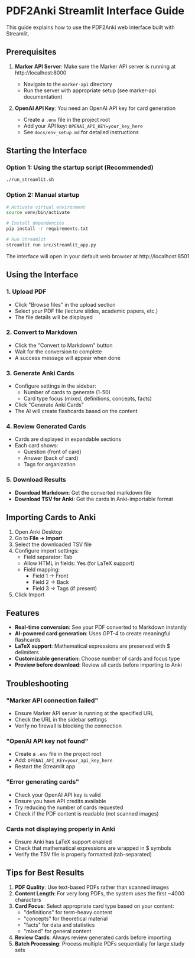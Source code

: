 # PDF2Anki Streamlit Interface Guide

This guide explains how to use the PDF2Anki web interface built with Streamlit.

## Prerequisites

1. **Marker API Server**: Make sure the Marker API server is running at http://localhost:8000
   - Navigate to the `marker-api` directory
   - Run the server with appropriate setup (see marker-api documentation)

2. **OpenAI API Key**: You need an OpenAI API key for card generation
   - Create a `.env` file in the project root
   - Add your API key: `OPENAI_API_KEY=your_key_here`
   - See `docs/env_setup.md` for detailed instructions

## Starting the Interface

### Option 1: Using the startup script (Recommended)
```bash
./run_streamlit.sh
```

### Option 2: Manual startup
```bash
# Activate virtual environment
source venv/bin/activate

# Install dependencies
pip install -r requirements.txt

# Run Streamlit
streamlit run src/streamlit_app.py
```

The interface will open in your default web browser at http://localhost:8501

## Using the Interface

### 1. Upload PDF
- Click "Browse files" in the upload section
- Select your PDF file (lecture slides, academic papers, etc.)
- The file details will be displayed

### 2. Convert to Markdown
- Click the "Convert to Markdown" button
- Wait for the conversion to complete
- A success message will appear when done

### 3. Generate Anki Cards
- Configure settings in the sidebar:
  - Number of cards to generate (1-50)
  - Card type focus (mixed, definitions, concepts, facts)
- Click "Generate Anki Cards"
- The AI will create flashcards based on the content

### 4. Review Generated Cards
- Cards are displayed in expandable sections
- Each card shows:
  - Question (front of card)
  - Answer (back of card)
  - Tags for organization

### 5. Download Results
- **Download Markdown**: Get the converted markdown file
- **Download TSV for Anki**: Get the cards in Anki-importable format

## Importing Cards to Anki

1. Open Anki Desktop
2. Go to **File → Import**
3. Select the downloaded TSV file
4. Configure import settings:
   - Field separator: Tab
   - Allow HTML in fields: Yes (for LaTeX support)
   - Field mapping:
     - Field 1 → Front
     - Field 2 → Back
     - Field 3 → Tags (if present)
5. Click Import

## Features

- **Real-time conversion**: See your PDF converted to Markdown instantly
- **AI-powered card generation**: Uses GPT-4 to create meaningful flashcards
- **LaTeX support**: Mathematical expressions are preserved with $ delimiters
- **Customizable generation**: Choose number of cards and focus type
- **Preview before download**: Review all cards before importing to Anki

## Troubleshooting

### "Marker API connection failed"
- Ensure Marker API server is running at the specified URL
- Check the URL in the sidebar settings
- Verify no firewall is blocking the connection

### "OpenAI API key not found"
- Create a `.env` file in the project root
- Add: `OPENAI_API_KEY=your_api_key_here`
- Restart the Streamlit app

### "Error generating cards"
- Check your OpenAI API key is valid
- Ensure you have API credits available
- Try reducing the number of cards requested
- Check if the PDF content is readable (not scanned images)

### Cards not displaying properly in Anki
- Ensure Anki has LaTeX support enabled
- Check that mathematical expressions are wrapped in $ symbols
- Verify the TSV file is properly formatted (tab-separated)

## Tips for Best Results

1. **PDF Quality**: Use text-based PDFs rather than scanned images
2. **Content Length**: For very long PDFs, the system uses the first ~4000 characters
3. **Card Focus**: Select appropriate card type based on your content:
   - "definitions" for term-heavy content
   - "concepts" for theoretical material
   - "facts" for data and statistics
   - "mixed" for general content
4. **Review Cards**: Always review generated cards before importing
5. **Batch Processing**: Process multiple PDFs sequentially for large study sets
